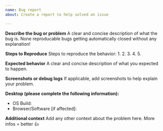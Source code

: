 ```yaml
---
name: Bug report
about: Create a report to help solved an issue

---
```


**Describe the bug or problem**
A clear and concise description of what the bug is. None reproducable bugs getting automatically closed without any explanation!

**Steps to Reproduce**
Steps to reproduce the behavior:
1. 
2. 
3. 
4. 
5. 

**Expected behavior**
A clear and concise description of what you expected to happen.

**Screenshots or debug logs**
If applicable, add screenshots to help explain your problem.

**Desktop (please complete the following information):**
 - OS Build: 
 - Browser/Software [if affected]:

**Additional context**
Add any other context about the problem here. More infos = better :+1:
